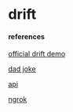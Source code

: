 # drift

#### references

[official drift demo](http://embed.vidyard.com/share/eZmcT9Fur9Hdh9UC9yuoQh)


[dad joke](https://icanhazdadjoke.com/api#fetch-a-dad-joke)

[api](https://devdocs.drift.com/docs/using-drift-apis)

[ngrok](https://ngrok.com)
